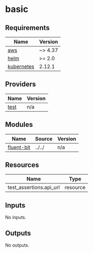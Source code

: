# basic

<!-- BEGINNING OF PRE-COMMIT-TERRAFORM DOCS HOOK -->
## Requirements

| Name | Version |
|------|---------|
| <a name="requirement_aws"></a> [aws](#requirement\_aws) | ~> 4.37 |
| <a name="requirement_helm"></a> [helm](#requirement\_helm) | >= 2.0 |
| <a name="requirement_kubernetes"></a> [kubernetes](#requirement\_kubernetes) | 2.12.1 |

## Providers

| Name | Version |
|------|---------|
| <a name="provider_test"></a> [test](#provider\_test) | n/a |

## Modules

| Name | Source | Version |
|------|--------|---------|
| <a name="module_fluent-bit"></a> [fluent-bit](#module\_fluent-bit) | ../../ | n/a |

## Resources

| Name | Type |
|------|------|
| test_assertions.api_url | resource |

## Inputs

No inputs.

## Outputs

No outputs.
<!-- END OF PRE-COMMIT-TERRAFORM DOCS HOOK -->
